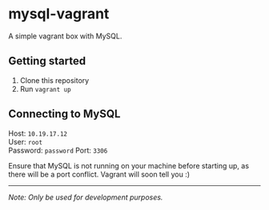 # mysql-vagrant
A simple vagrant box with MySQL.

## Getting started
1. Clone this repository
2. Run `vagrant up`

## Connecting to MySQL
Host: `10.19.17.12`  
User: `root`  
Password: `password`
Port: `3306`

Ensure that MySQL is not running on your machine before starting up, as there will be a port conflict. Vagrant will soon tell you :)

---
_Note: Only be used for development purposes._



